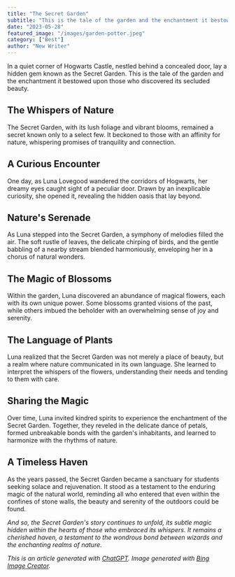 ```yaml
---
title: "The Secret Garden"
subtitle: "This is the tale of the garden and the enchantment it bestowed upon those who discovered its secluded beauty."
date: "2023-05-28"
featured_image: "/images/garden-potter.jpeg"
category: ["Best"]
author: "New Writer"
---
```


In a quiet corner of Hogwarts Castle, nestled behind a concealed door, lay a hidden gem known as the Secret Garden. This is the tale of the garden and the enchantment it bestowed upon those who discovered its secluded beauty.

## The Whispers of Nature

The Secret Garden, with its lush foliage and vibrant blooms, remained a secret known only to a select few. It beckoned to those with an affinity for nature, whispering promises of tranquility and connection.

## A Curious Encounter

One day, as Luna Lovegood wandered the corridors of Hogwarts, her dreamy eyes caught sight of a peculiar door. Drawn by an inexplicable curiosity, she opened it, revealing the hidden oasis that lay beyond.

## Nature's Serenade

As Luna stepped into the Secret Garden, a symphony of melodies filled the air. The soft rustle of leaves, the delicate chirping of birds, and the gentle babbling of a nearby stream blended harmoniously, enveloping her in a chorus of natural wonders.

## The Magic of Blossoms

Within the garden, Luna discovered an abundance of magical flowers, each with its own unique power. Some blossoms granted visions of the past, while others imbued the beholder with an overwhelming sense of joy and serenity.

## The Language of Plants

Luna realized that the Secret Garden was not merely a place of beauty, but a realm where nature communicated in its own language. She learned to interpret the whispers of the flowers, understanding their needs and tending to them with care.

## Sharing the Magic

Over time, Luna invited kindred spirits to experience the enchantment of the Secret Garden. Together, they reveled in the delicate dance of petals, formed unbreakable bonds with the garden's inhabitants, and learned to harmonize with the rhythms of nature.

## A Timeless Haven

As the years passed, the Secret Garden became a sanctuary for students seeking solace and rejuvenation. It stood as a testament to the enduring magic of the natural world, reminding all who entered that even within the confines of stone walls, the beauty and serenity of the outdoors could be found.

_And so, the Secret Garden's story continues to unfold, its subtle magic hidden within the hearts of those who embraced its whispers. It remains a cherished haven, a testament to the wondrous bond between wizards and the enchanting realms of nature._

_This is an article generated with [ChatGPT](https://chat.openai.com/). Image generated with [Bing Image Creator](https://www.bing.com/create)._

